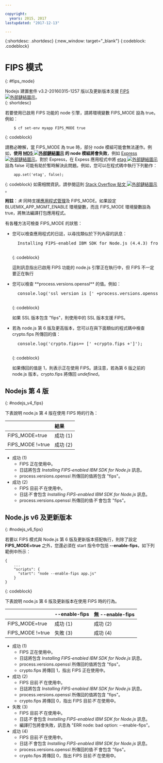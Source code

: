 ```yaml
---

copyright:
  years: 2015, 2017
lastupdated: "2017-12-13"

---
```


{:shortdesc: .shortdesc}
{:new_window: target="_blank"}
{:codeblock: .codeblock}

# FIPS 模式
{: #fips_mode}

Nodejs 建置套件 v3.2-20160315-1257 版以及更新版本支援 [FIPS ![外部鏈結圖示](../../icons/launch-glyph.svg "外部鏈結圖示")](https://en.wikipedia.org/wiki/Federal_Information_Processing_Standards)。  
{: shortdesc}

若要使用已啟用 FIPS 功能的 node 引擎，請將環境變數 FIPS_MODE 設為 true。例如：

```
    $ cf set-env myapp FIPS_MODE true
```
{: codeblock}

請務必瞭解，當 FIPS_MODE 為 true 時，部分 node 模組可能會無法運作。例如，**使用 [MD5 ![外部鏈結圖示](../../icons/launch-glyph.svg "外部鏈結圖示")](https://en.wikipedia.org/wiki/MD5) 的 node 模組將會失敗**，例如 [Express ![外部鏈結圖示](../../icons/launch-glyph.svg "外部鏈結圖示")](http://expressjs.com/)。對於 Express，在 Expess 應用程式中將 [etag ![外部鏈結圖示](../../icons/launch-glyph.svg "外部鏈結圖示")](http://expressjs.com/en/api.html) 設為 false 可能有助於暫時解決此問題。例如，您可以在程式碼中執行下列動作：

```
    app.set('etag', false);
```
{: codeblock}
如需相關資訊，請參閱這則 [Stack Overflow 貼文 ![外部鏈結圖示](../../icons/launch-glyph.svg "外部鏈結圖示")](http://stackoverflow.com/questions/15191511/disable-etag-header-in-express-node-js)。



**附註**：*未* 同時支援[應用程式管理](/docs/manageapps/app_mng.html)及 FIPS_MODE。如果設定 BLUEMIX_APP_MGMT_ENABLE 環境變數，而且 FIPS_MODE 環境變數設為 true，將無法編譯打包應用程式。

有各種方法可檢查 FIPS_MODE 的狀態：
<ul>
<li> 您可以檢查應用程式的日誌，以尋找類似於下列內容的訊息：    

  <pre>
  Installing FIPS-enabled IBM SDK for Node.js (4.4.3) from cache
  </pre>
  {: codeblock}

這則訊息指出已啟用 FIPS 功能的 node.js 引擎正在執行中，但 FIPS 不一定要正在執行
</li>

<li> 您可以檢查 **process.versions.openssl** 的值。例如：

  <pre>
  console.log('ssl version is [' +process.versions.openssl +']');
  </pre>
  {: codeblock}

如果 SSL 版本包含 "fips"，則使用中的 SSL 版本支援 FIPS。  
</li>

<li> 若為 node.js 第 6 版及更高版本，您可以在與下面類似的程式碼中檢查 crypto.fips 所傳回的值：

  

  <pre>
  console.log('crypto.fips== [' +crypto.fips +']');
  </pre>
  {: codeblock}

如果傳回的值是 1，則表示正在使用 FIPS。請注意，若為第 6 版之前的 node.js 版本，crypto.fips 將傳回 *undefined*。
</li>
</ul>

## Nodejs 第 4 版
{: #nodejs_v4_fips}

下表說明 node.js 第 4 版在使用 FIPS 時的行為：

|                 | 結果  |
| :-------------- | :------------ |
|FIPS_MODE=true|成功 (1)|
|FIPS_MODE !=true|成功 (2)|

* 成功 (1)
  * FIPS 正在使用中。
  * 日誌將包含 *Installing FIPS-enabled IBM SDK for Node.js* 訊息。
  * process.versions.openssl 所傳回的值將包含 "fips"。
* 成功 (2)
  * FIPS 目前*不* 在使用中。
  * 日誌*不* 會包含 *Installing FIPS-enabled IBM SDK for Node.js* 訊息。
  * process.versions.openssl 所傳回的值*不* 會包含 "fips"。

## Node.js v6 及更新版本
{: #nodejs_v6_fips}

若要以 FIPS 模式與 Node.js 第 6 版及更新版本搭配執行，則除了設定 **FIPS_MODE=true** 之外，您還必須在 start 指令中包括 **--enable-fips**，如下列範例中所示：
```
{
    ...   
    "scripts": {
      "start": "node --enable-fips app.js"
    }
}
```
{: codeblock}

下表說明 node.js 第 6 版及更新版本在使用 FIPS 時的行為。

|                 |--enable-fips|無 --enable-fips|
| :-------------- | :------------ | :-------------- |
|FIPS_MODE=true|成功 (1)|成功 (2)|
|FIPS_MODE !=true|失敗 (3)|成功 (4)|

* 成功 (1)
  * FIPS 正在使用中。
  * 日誌將包含 *Installing FIPS-enabled IBM SDK for Node.js* 訊息。
  * process.versions.openssl 所傳回的值將包含 "fips"。
  * crypto.fips 將傳回 1，指出 FIPS 正在使用中。
* 成功 (2)
  * FIPS 目前*不* 在使用中。
  * 日誌將包含 *Installing FIPS-enabled IBM SDK for Node.js* 訊息。
  * process.versions.openssl 所傳回的值將包含 "fips"。
  * crypto.fips 將傳回 0，指出 FIPS 目前*不* 在使用中。
* 失敗 (3)
  * FIPS 目前*不* 在使用中。
  * 日誌*不* 會包含 *Installing FIPS-enabled IBM SDK for Node.js* 訊息。
  * 編譯打包將會失敗，訊息為 "ERR node: bad option: --enable-fips"。
* 成功 (4)
  * FIPS 目前*不* 在使用中。
  * 日誌*不* 會包含 *Installing FIPS-enabled IBM SDK for Node.js* 訊息。
  * process.versions.openssl 所傳回的值*不* 會包含 "fips"。
  * crypto.fips 將傳回 0，指出 FIPS 目前*不* 在使用中。
